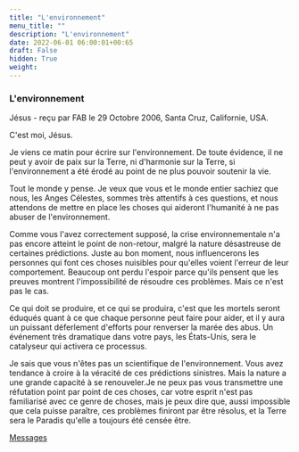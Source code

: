 ```yaml
---
title: "L'environnement"
menu_title: ""
description: "L'environnement"
date: 2022-06-01 06:00:01+00:65
draft: False
hidden: True
weight:
---
```

### L'environnement

Jésus - reçu par FAB le 29 Octobre 2006, Santa Cruz, Californie, USA.

C'est moi, Jésus.

Je viens ce matin pour écrire sur l'environnement. De toute évidence, il ne peut y avoir de paix sur la Terre, ni d'harmonie sur la Terre, si l'environnement a été érodé au point de ne plus pouvoir soutenir la vie.

Tout le monde y pense. Je veux que vous et le monde entier sachiez que nous, les Anges Célestes, sommes très attentifs à ces questions, et nous attendons de mettre en place les choses qui aideront l'humanité à ne pas abuser de l'environnement.

Comme vous l'avez correctement supposé, la crise environnementale n'a pas encore atteint le point de non-retour, malgré la nature désastreuse de certaines prédictions. Juste au bon moment, nous influencerons les personnes qui font ces choses nuisibles pour qu'elles voient l'erreur de leur comportement. Beaucoup ont perdu l'espoir parce qu'ils pensent que les preuves montrent l'impossibilité de résoudre ces problèmes. Mais ce n'est pas le cas.

Ce qui doit se produire, et ce qui se produira, c'est que les mortels seront éduqués quant à ce que chaque personne peut faire pour aider, et il y aura un puissant déferlement d'efforts pour renverser la marée des abus. Un événement très dramatique dans votre pays, les États-Unis, sera le catalyseur qui activera ce processus.

Je sais que vous n'êtes pas un scientifique de l'environnement. Vous avez tendance à croire à la véracité de ces prédictions sinistres. Mais la nature a une grande capacité à se renouveler.Je ne peux pas vous transmettre une réfutation point par point de ces choses, car votre esprit n'est pas familiarisé avec ce genre de choses, mais je peux dire que, aussi impossible que cela puisse paraître, ces problèmes finiront par être résolus, et la Terre sera le Paradis qu'elle a toujours été censée être.

[Messages](/fr-contemporary-messages/fr-contemporary-messages-by-date-order/fr-contemporary-messages-2006)
